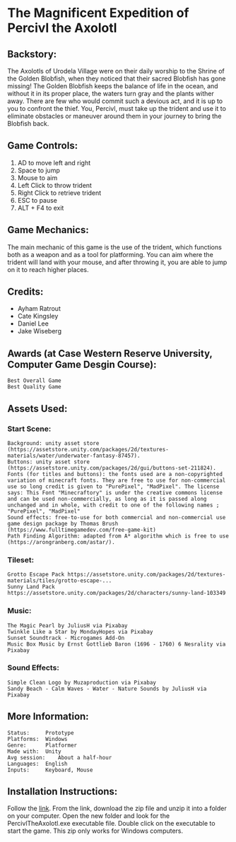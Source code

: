 # The Magnificent Expedition of Percivl the Axolotl

## Backstory:
The Axolotls of Urodela Village were on their daily worship to the Shrine of the Golden Blobfish, when they noticed that their sacred Blobfish has gone missing! The Golden Blobfish keeps the balance of life in the ocean, and without it in its proper place, the waters turn gray and the plants wither away. There are few who would commit such a devious act, and it is up to you to confront the thief. You, Percivl, must take up the trident and use it to eliminate obstacles or maneuver around them in your journey to bring the Blobfish back.

## Game Controls:
1. AD to move left and right
2. Space to jump
3. Mouse to aim
4. Left Click to throw trident
5. Right Click to retrieve trident
6. ESC to pause
7. ALT + F4 to exit

## Game Mechanics:
The main mechanic of this game is the use of the trident, which functions both as a weapon and as a tool for platforming. You can aim where the trident will land with your mouse, and after throwing it, you are able to jump on it to reach higher places.


## Credits:
* Ayham Ratrout
* Cate Kingsley
* Daniel Lee
* Jake Wiseberg

## Awards (at Case Western Reserve University, Computer Game Desgin Course):
	Best Overall Game
	Best Quality Game

## Assets Used:
### Start Scene:
	Background: unity asset store (https://assetstore.unity.com/packages/2d/textures-materials/water/underwater-fantasy-87457).
	Buttons: unity asset store (https://assetstore.unity.com/packages/2d/gui/buttons-set-211824).
	Fonts (for titles and buttons): the fonts used are a non-copyrighted variation of minecraft fonts. They are free to use for non-commercial use so long credit is given to "PurePixel", "MadPixel". The license says: This Font "Minecraftory" is under the creative commons license and can be used non-commercially, as long as it is passed along unchanged and in whole, with credit to one of the following names ; "PurePixel", "MadPixel"
	Sound effects: free-to-use for both commercial and non-commercial use game design package by Thomas Brush (https://www.fulltimegamedev.com/free-game-kit)
	Path Finding Algorithm: adapted from A* algorithm which is free to use (https://arongranberg.com/astar/).

### Tileset:
	Grotto Escape Pack https://assetstore.unity.com/packages/2d/textures-materials/tiles/grotto-escape-...
	Sunny Land Pack https://assetstore.unity.com/packages/2d/characters/sunny-land-103349

### Music:
	The Magic Pearl by JuliusH via Pixabay
	Twinkle Like a Star by MondayHopes via Pixabay
	Sunset Soundtrack - Microgames Add-On
	Music Box Music by Ernst Gottlieb Baron (1696 - 1760) 6 Nesrality via Pixabay

### Sound Effects:
	Simple Clean Logo by Muzaproduction via Pixabay
	Sandy Beach - Calm Waves - Water - Nature Sounds by JuliusH via Pixabay

## More Information:

	Status:		Prototype
	Platforms: 	Windows
	Genre:		Platformer
	Made with:	Unity
	Avg session:	About a half-hour
	Languages:	English
	Inputs:		Keyboard, Mouse

## Installation Instructions:
Follow the [link](https://ecse-csds290.itch.io/percivl-the-axolotl). From the link, download the zip file and unzip it into a folder on your computer. Open the new folder and look for the PercivlTheAxolotl.exe executable file. Double click on the executable to start the game. This zip only works for Windows computers.
